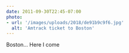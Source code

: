 ```yaml
---
date: 2011-09-30T22:45-07:00
photo:
- url: '/images/uploads/2018/de91b9c9f6.jpg'
  alt: 'Amtrack ticket to Boston'
---
```

Boston… Here I come
